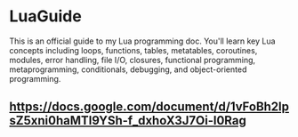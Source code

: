# LuaGuide

This is an official guide to my Lua programming doc. You'll learn key Lua concepts including loops, functions, tables, metatables, coroutines, modules, error handling, file I/O, closures, functional programming, metaprogramming, conditionals, debugging, and object-oriented programming.

## https://docs.google.com/document/d/1vFoBh2lpsZ5xni0haMTl9YSh-f_dxhoX3J7Oi-l0Rag
